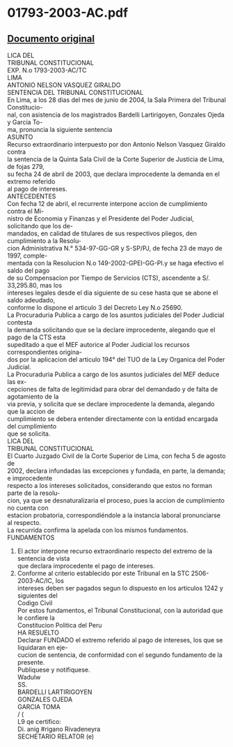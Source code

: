 
01793-2003-AC.pdf
=================
  
[Documento original](https://tc.gob.pe/jurisprudencia/2005/01793-2003-AC.pdf)  
---  
LICA DEL  
TRIBUNAL CONSTITUCIONAL  
EXP. N.o 1793-2003-AC/TC  
LIMA  
ANTONIO NELSON VASQUEZ GIRALDO  
SENTENCIA DEL TRIBUNAL CONSTITUCIONAL  
En Lima, a los 28 dias del mes de junio de 2004, la Sala Primera del Tribunal Constitucio-  
nal, con asistencia de los magistrados Bardelli Lartirigoyen, Gonzales Ojeda y Garcia To-  
ma, pronuncia la siguiente sentencia  
ASUNTO  
Recurso extraordinario interpuesto por don Antonio Nelson Vasquez Giraldo contra  
la sentencia de la Quinta Sala Civil de la Corte Superior de Justicia de Lima, de fojas 279,  
su fecha 24 de abril de 2003, que declara improcedente la demanda en el extremo referido  
al pago de intereses.  
ANTECEDENTES  
Con fecha 12 de abril, el recurrente interpone accion de cumplimiento contra el Mi-  
nistro de Economia y Finanzas y el Presidente del Poder Judicial, solicitando que los de-  
mandados, en calidad de titulares de sus respectivos pliegos, den cumplimiento a la Resolu-  
cion Administrativa N.° 534-97-GG-GR y S-SP/PJ, de fecha 23 de mayo de 1997, comple-  
mentada con la Resolucion N.o 149-2002-GPEI-GG-PI.y se haga efectivo el saldo del pago  
de su Compensacion por Tiempo de Servicios (CTS), ascendente a S/. 33,295.80, mas los  
intereses legales desde el dia siguiente de su cese hasta que se abone el saldo adeudado,  
conforme lo dispone el articulo 3 del Decreto Ley N.o 25690.  
La Procuraduria Publica a cargo de los asuntos judiciales del Poder Judicial contesta  
la demanda solicitando que se la declare improcedente, alegando que el pago de la CTS esta  
supeditado a que el MEF autorice al Poder Judicial los recursos correspondientes origina-  
dos por la aplicacion del articulo 194° del TUO de la Ley Organica del Poder Judicial.  
La Procuraduria Publica a cargo de los asuntos judiciales del MEF deduce las ex-  
cepciones de falta de legitimidad para obrar del demandado y de falta de agotamiento de la  
via previa, y solicita que se declare improcedente la demanda, alegando que la accion de  
cumplimiento se debera entender directamente con la entidad encargada del cumplimiento  
que se solicita.  
LICA DEL  
TRIBUNAL CONSTITUCIONAL  
El Cuarto Juzgado Civil de la Corte Superior de Lima, con fecha 5 de agosto de  
2002, declara infundadas las excepciones y fundada, en parte, la demanda; e improcedente  
respecto a los intereses solicitados, considerando que estos no forman parte de la resolu-  
cion, ya que se desnaturalizaria el proceso, pues la accion de cumplimiento no cuenta con  
estacion probatoria, correspondiéndole a la instancia laboral pronunciarse al respecto.  
La recurrida confirma la apelada con los mismos fundamentos.  
FUNDAMENTOS  
1. El actor interpone recurso extraordinario respecto del extremo de la sentencia de vista  
que declara improcedente el pago de intereses.  
2. Conforme al criterio establecido por este Tribunal en la STC 2506-2003-AC/IC, los  
intereses deben ser pagados segun lo dispuesto en los articulos 1242 y siguientes del  
Codigo Civil  
Por estos fundamentos, el Tribunal Constitucional, con la autoridad que le confiere la  
Constitucion Politica del Peru  
HA RESUELTO  
Declarar FUNDADO el extremo referido al pago de intereses, los que se liquidaran en eje-  
cucion de sentencia, de conformidad con el segundo fundamento de la presente.  
Publiquese y notifiquese.  
Wadulw  
SS.  
BARDELLI LARTIRIGOYEN  
GONZALES OJEDA  
GARCIA TOMA  
/ (  
L9 qe certifico:  
Di. anig #rigano Rivadeneyra  
SECHETARIO RELATOR (e)